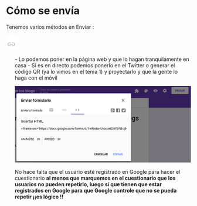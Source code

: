 
# Cómo se envía

Tenemos varios métodos en Enviar :


![](img/img1.png)
<ul>
- Lo podemos poner en la página web y que lo hagan tranquilamente en casa
- Si es en directo podemos ponerlo en el Twitter o generar el código QR (ya lo vimos en el tema 1) y proyectarlo y que la gente lo haga con el móvil 


![](img/Seleccion_011.png)

No hace falta que el usuario esté registrado en Google para hacer el cuestionario **al menos que marquemos en el cuestionario que los usuarios no pueden repetirlo, luego sí que tienen que estar registrados en Google para que Google controle que no se pueda repetir ¡¡es lógico !!**

